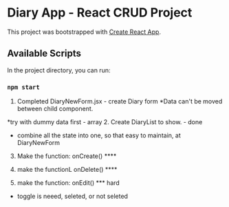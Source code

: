 # Diary App - React CRUD Project

This project was bootstrapped with [Create React App](https://github.com/facebook/create-react-app).

## Available Scripts

In the project directory, you can run:

### `npm start`

1. Completed DiaryNewForm.jsx - create Diary form
*Data can't be moved between child component.

*try with dummy data first - array
2. Create DiaryList to show. - done

- combine all the state into one, so that easy to maintain, at DiaryNewForm 


3. Make the function: onCreate() ****

4. make the functionL onDelete() ****

5. make the function: onEdit() *** hard
- toggle is neeed, seleted, or not seleted
